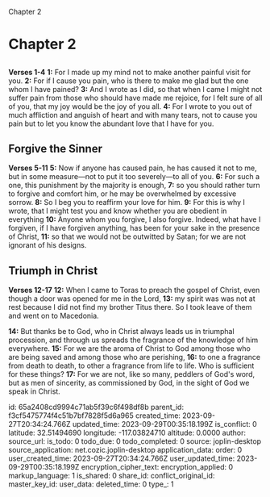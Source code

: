 Chapter 2

# Chapter 2
## 
**Verses 1-4**
**1:** For I made up my mind not to make another painful visit for you.
**2:** For if I cause you pain, who is there to make me glad but the one whom I have pained?
**3:** And I wrote as I did, so that when I came I might not suffer pain from those who should have made me rejoice, for I felt sure of all of you, that my joy would be the joy of you all.
**4:** For I wrote to you out of much affliction and anguish of heart and with many tears, not to cause you pain but to let you know the abundant love that I have for you.

## Forgive the Sinner
**Verses 5-11**
**5:** Now if anyone has caused pain, he has caused it not to me, but in some measure—not to put it too severely—to all of you.
**6:** For such a one, this punishment by the majority is enough,
**7:** so you should rather turn to forgive and comfort him, or he may be overwhelmed by excessive sorrow.
**8:** So I beg you to reaffirm your love for him.
**9:** For this is why I wrote, that I might test you and know whether you are obedient in everything
**10:** Anyone whom you forgive, I also forgive. Indeed, what have I forgiven, if I have forgiven anything, has been for your sake in the presence of Christ,
**11:** so that we would not be outwitted by Satan; for we are not ignorant of his designs.

## Triumph in Christ
**Verses 12-17**
**12:** When I came to Toras to preach the gospel of Christ, even though a door was opened for me in the Lord,
**13:** my spirit was was not at rest because I did not find my brother Titus there. So I took leave of them and went on to Macedonia.

**14:** But thanks be to God, who in Christ always leads us in triumphal procession, and through us spreads the fragrance of the knowledge of him everywhere.
**15:** For we are the aroma of Christ to God among those who are being saved and among those who are perishing,
**16:** to one a fragrance from death to death, to other a fragrance from life to life. Who is sufficient for these things?
**17:** For we are not, like so many, peddlers of God's word, but as men of sincerity, as commissioned by God, in the sight of God we speak in Christ.


id: 65a2408cd9994c71ab5f39c6f498df8b
parent_id: f3cf5475774f4c51b7bf7828f5d6a965
created_time: 2023-09-27T20:34:24.766Z
updated_time: 2023-09-29T00:35:18.199Z
is_conflict: 0
latitude: 32.51494690
longitude: -117.03824710
altitude: 0.0000
author: 
source_url: 
is_todo: 0
todo_due: 0
todo_completed: 0
source: joplin-desktop
source_application: net.cozic.joplin-desktop
application_data: 
order: 0
user_created_time: 2023-09-27T20:34:24.766Z
user_updated_time: 2023-09-29T00:35:18.199Z
encryption_cipher_text: 
encryption_applied: 0
markup_language: 1
is_shared: 0
share_id: 
conflict_original_id: 
master_key_id: 
user_data: 
deleted_time: 0
type_: 1